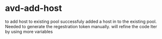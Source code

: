 # avd-add-host
to add host to existing pool
successfuly added a host in to the existing pool. Needed to generate the regestration token manually. will refine the code lter by using more variables 
